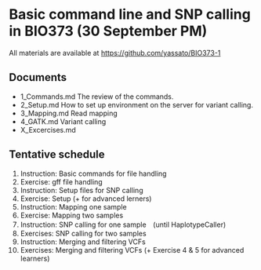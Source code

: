 # Basic command line and SNP calling in BIO373 (30 September PM)

All materials are available at <https://github.com/yassato/BIO373-1>

## Documents

- 1_Commands.md
    The review of the commands.
- 2_Setup.md
    How to set up environment on the server for variant calling.
- 3_Mapping.md
    Read mapping
- 4_GATK.md
    Variant calling
- X_Excercises.md

## Tentative schedule  

1. Instruction: Basic commands for file handling
2. Exercise: gff file handling  
3. Instruction: Setup files for SNP calling
4. Exercise: Setup (+ for advanced lerners)  
5. Instruction: Mapping one sample 
6. Exercise: Mapping two samples  
7. Instruction: SNP calling for one sample　(until HaplotypeCaller)
8. Exercises: SNP calling for two samples
9. Instruction: Merging and filtering VCFs
10. Exercises: Merging and filtering VCFs (+ Exercise 4 & 5 for advanced learners)

